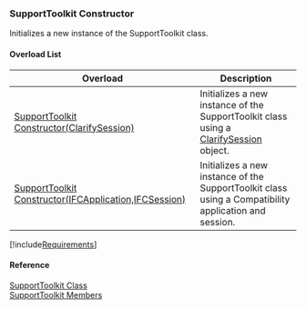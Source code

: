 ﻿### SupportToolkit Constructor

Initializes a new instance of the SupportToolkit class.

#### Overload List

| Overload | Description |
| --- | --- |
| [SupportToolkit Constructor(ClarifySession)](FChoice.Toolkits.Clarify~FChoice.Toolkits.Clarify.Support.SupportToolkit~_ctor(ClarifySession).md) | Initializes a new instance of the SupportToolkit class using a [ClarifySession](fcSDK~FChoice.Foundation.Clarify.ClarifySession.md) object.   |
| [SupportToolkit Constructor(IFCApplication,IFCSession)](FChoice.Toolkits.Clarify~FChoice.Toolkits.Clarify.Support.SupportToolkit~_ctor(IFCApplication,IFCSession).md) | Initializes a new instance of the SupportToolkit class using a Compatibility application and session.   |

[!include[Requirements](../partials/requirements.md)]



#### Reference

[SupportToolkit Class](FChoice.Toolkits.Clarify~FChoice.Toolkits.Clarify.Support.SupportToolkit.md)  
[SupportToolkit Members](FChoice.Toolkits.Clarify~FChoice.Toolkits.Clarify.Support.SupportToolkit_members.md)